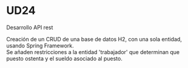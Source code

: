 # UD24
 Desarrollo API rest    

Creación de un CRUD de una base de datos H2, con una sola entidad, usando Spring Framework.  
Se añaden restricciones a la entidad 'trabajador' que determinan que puesto ostenta y el sueldo asociado al puesto.
